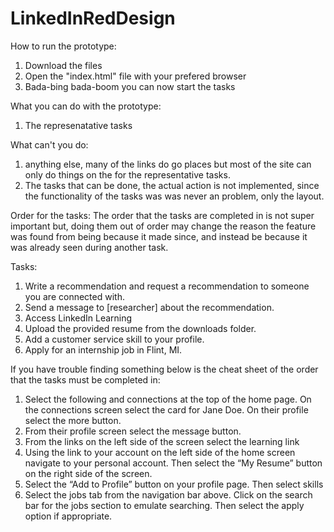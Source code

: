 # LinkedInRedDesign
How to run the prototype:
  1. Download the files
  2. Open the "index.html" file with your prefered browser
  3. Bada-bing bada-boom you can now start the tasks

What you can do with the prototype:
  1. The represenatative tasks

What can't you do:
  1. anything else, many of the links do go places
     but most of the site can only do things on the
     for the representative tasks.
  2. The tasks that can be done, the actual action is not
     implemented, since the functionality of the tasks was
     was never an problem, only the layout.

Order for the tasks:
  The order that the tasks are completed in is not super important
  but, doing them out of order may change the reason the feature was found
  from being because it made since, and instead be because it was already seen
  during another task.

Tasks:
  1. Write a recommendation and request a recommendation to someone you are connected with.
  2. Send a message to [researcher] about the recommendation.
  3. Access LinkedIn Learning
  4. Upload the provided resume from the downloads folder.
  5. Add a customer service skill to your profile.
  6. Apply for an internship job in Flint, MI.

If you have trouble finding something below is the cheat sheet of 
the order that the tasks must be completed in:
  1. Select the following and connections at the top of the home page. On the connections screen
     select the card for Jane Doe. On their profile select the more button.
  2. From their profile screen select the message button.
  3. From the links on the left side of the screen select the learning link
  4. Using the link to your account on the left side of the home screen navigate to your personal
     account. Then select the “My Resume” button on the right side of the screen.
  5. Select the “Add to Profile” button on your profile page. Then select skills
  6. Select the jobs tab from the navigation bar above. Click on the search bar for the jobs section
     to emulate searching. Then select the apply option if appropriate.
